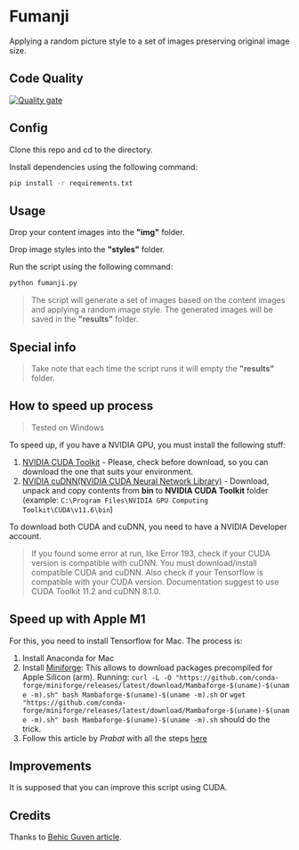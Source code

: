 # Fumanji

Applying a random picture style to a set of images preserving original image size.
## Code Quality

[![Quality gate](https://sonarqube.raskitoma.com/api/project_badges/quality_gate?project=fumanji&token=8f5b74a0a7e0d8c4ee52972856268fa27bb8d5ed)](https://sonarqube.raskitoma.com/dashboard?id=fumanji)
## Config

Clone this repo and cd to the directory.

Install dependencies using the following command:

```bash
pip install -r requirements.txt
```

## Usage

Drop your content images into the **"img"** folder.

Drop image styles into the **"styles"** folder.

Run the script using the following command:

```bash
python fumanji.py
```

> The script will generate a set of images based on the content images and applying a random image style.
> The generated images will be saved in the **"results"** folder.

## Special info

> Take note that each time the script runs it will empty the **"results"** folder.

## How to speed up process

> Tested on Windows

To speed up, if you have a NVIDIA GPU, you must install the following stuff:

1. [NVIDIA CUDA Toolkit](https://developer.nvidia.com/cuda-downloads?target_os=Windows&target_arch=x86_64&target_version=11&target_type=exe_local) - Please, check before download, so you can download the one that suits your environment.
2. [NVIDIA cuDNN(NVIDIA CUDA Neural Network Library)](https://developer.nvidia.com/cudnn) - Download, unpack and copy contents from **bin** to **NVIDIA CUDA Toolkit** folder (example: `C:\Program Files\NVIDIA GPU Computing Toolkit\CUDA\v11.6\bin`)

To download both CUDA and cuDNN, you need to have a NVIDIA Developer account.

> If you found some error at run, like Error 193, check if your CUDA version is compatible with cuDNN.  You must download/install compatible CUDA and cuDNN. Also check if your Tensorflow is compatible with your CUDA version.  Documentation suggest to use CUDA Toolkit 11.2 and cuDNN 8.1.0.

## Speed up with Apple M1

For this, you need to install Tensorflow for Mac.  The process is:

1. Install Anaconda for Mac
2. Install [Miniforge](https://github.com/conda-forge/miniforge): This allows to download packages precompiled for Apple Silicon (arm). Running: `curl -L -O "https://github.com/conda-forge/miniforge/releases/latest/download/Mambaforge-$(uname)-$(uname -m).sh"
bash Mambaforge-$(uname)-$(uname -m).sh` or
`wget "https://github.com/conda-forge/miniforge/releases/latest/download/Mambaforge-$(uname)-$(uname -m).sh"
bash Mambaforge-$(uname)-$(uname -m).sh` should do the trick.
3. Follow this article by *Prabat* with all the steps [here](https://caffeinedev.medium.com/how-to-install-tensorflow-on-m1-mac-8e9b91d93706)

## Improvements

It is supposed that you can improve this script using CUDA.

## Credits

Thanks to [Behic Guven article](https://towardsdatascience.com/python-for-art-fast-neural-style-transfer-using-tensorflow-2-d5e7662061be).

